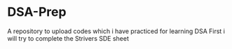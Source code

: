 # DSA-Prep
A repository to upload codes which i have practiced for learning DSA
First i will try to complete the Strivers SDE sheet
